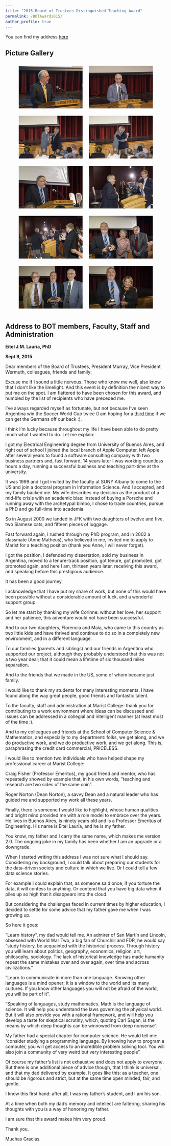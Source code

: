 ```yaml
---
title: "2015 Board of Trustees Distinguished Teaching Award"
permalink: /BOTAward2015/
author_profile: true
---
```

You can find my address <a href="#bottom-text">here</a>
## Picture Gallery

<style>
    .image-grid {
        display: flex;
        flex-wrap: wrap;
        justify-content: center;
    }
    .image-grid img {
        max-width: 200px;
        margin: 10px;
    }
</style>


<div class="image-grid">
    <a href="/images/BOTAward2015/001_010554.jpg"><img src="/images/BOTAward2015/001_010554.jpg" alt=" " /></a>
    <a href="/images/BOTAward2015/003_010554.jpg"><img src="/images/BOTAward2015/003_010554.jpg" alt=" " /></a>
    <a href="/images/BOTAward2015/005_010554.jpg"><img src="/images/BOTAward2015/005_010554.jpg" alt=" " /></a>
    <a href="/images/BOTAward2015/006_010554.jpg"><img src="/images/BOTAward2015/006_010554.jpg" alt=" " /></a>
    <a href="/images/BOTAward2015/008_010554.jpg"><img src="/images/BOTAward2015/008_010554.jpg" alt=" " /></a>
    <a href="/images/BOTAward2015/013_010554.jpg"><img src="/images/BOTAward2015/013_010554.jpg" alt=" " /></a>
    <a href="/images/BOTAward2015/014_010554.jpg"><img src="/images/BOTAward2015/014_010554.jpg" alt=" " /></a>
    <a href="/images/BOTAward2015/015_010554.jpg"><img src="/images/BOTAward2015/015_010554.jpg" alt=" " /></a>
    <a href="/images/BOTAward2015/020_010554.jpg"><img src="/images/BOTAward2015/020_010554.jpg" alt=" " /></a>
    <a href="/images/BOTAward2015/021_010554.jpg"><img src="/images/BOTAward2015/021_010554.jpg" alt=" " /></a>
</div>

<!-- Include more content here as needed -->

<a id="bottom-text"></a>
## Address to BOT members, Faculty, Staff and Administration
**Eitel J.M. Lauría, PhD**

**Sept 9, 2015**

Dear members of the Board of Trustees, President Murray, Vice President Wermuth, colleagues, friends and family:

Excuse me if I sound a little nervous.  Those who know me well, also know that I don’t like the limelight.  And this event is by definition the nicest way to put me on the spot. I am flattered to have been chosen for this award, and humbled by the list of recipients who have preceded me.

I’ve always regarded myself as fortunate, but not because I’ve seen Argentina win the Soccer World Cup twice (I am hoping for a <a href="/thirdstar/">third time</a> if we can get the Germans off our back  :).

I think I’m lucky because throughout my life I have been able to do pretty much what I wanted to do.  Let me explain:

I got my Electrical Engineering degree from University of Buenos Aires, and right out of school I joined the local branch of Apple Computer, left Apple after several years to found a software consulting company with two business partners and, fast forward, 14 years later I was working countless hours a day, running a successful business and teaching part-time at the university.

It was 1999 and I got invited by the faculty at SUNY Albany to come to the US and join a doctoral program in Information Science. And I accepted, and my family backed me. My wife describes my decision as the product of a mid-life crisis with an academic bias: instead of buying a Porsche and running away with the archetypal bimbo, I chose to trade countries, pursue a PhD and go full-time into academia.

So in August 2000 we landed in JFK with two daughters of twelve and five, two Siamese cats, and fifteen pieces of luggage.

Fast forward again, I rushed through my PhD program, and in 2002 a classmate (Anne Matheus), who believed in me, invited me to apply to Marist for a teaching position (thank you Anne, I will never forget).

I got the position, I defended my dissertation, sold my business in Argentina, moved to a tenure-track position, got  tenure, got promoted, got promoted again, and here I am, thirteen years later, receiving this award, and speaking before this prestigious audience.

It has been a good journey.

I acknowledge that I have put my share of work, but none of this would have been possible without a considerable amount of luck, and a wonderful support group.

So let me start by thanking my wife Corinne: without her love, her support and her patience, this adventure would not have been successful.

And to our two daughters, Florencia and Maia, who came to this country as two little kids and have thrived and continue to do so in a completely new environment, and in a different language.

To our families (parents and siblings) and our friends in Argentina who supported our project, although they probably understood that this was not a two year deal; that it could mean a lifetime of six thousand miles separation.

And to the friends that we made in the US, some of whom became just family.

I would like to thank my students for many interesting moments. I have found along the way great people, good friends and fantastic talent.

To the faculty, staff and administration at Marist College:  thank you for contributing to a work environment where ideas can be discussed and issues can be addressed in a collegial and intelligent manner (at least most of the time :).

And to my colleagues and friends at the School of Computer Science & Mathematics, and especially to my department: folks, we get along, and we do productive work, and we do productive work, and we get along. This is, paraphrasing the credit card commercial, PRICELESS.

I would like to mention two individuals who have helped shape my professional career at Marist College:

 

Craig Fisher (Professor Emeritus), my good friend and mentor, who has repeatedly showed by example that, in his own words, ”teaching and research are two sides of the same coin”.

 

Roger Norton (Dean Norton), a savvy Dean and a natural leader who has guided me and supported my work all these years.

 

Finally, there is someone I would like to highlight, whose human qualities and bright mind provided me with a role model to embrace over the years. He lives in Buenos Aires, is ninety years old and is a Professor Emeritus of Engineering. His name is Eitel Lauría, and he is my father.

You know, my father and I carry the same name, which makes me version 2.0. The ongoing joke in my family has been whether I am an upgrade or a downgrade.

When I started writing this address I was not sure what I should say. Considering my background, I could talk about preparing our students for the data-driven society and culture in which we live.  Or I could tell a few data science stories.

For example I could explain that, as someone said once, if you torture the data, it will confess to anything. Or contend that you have big data when it piles up so high that it disappears into the cloud.

But considering the challenges faced in current times by higher education, I decided to settle for some advice that my father gave me when I was growing up.

 

So here it goes:

“Learn history”, my dad would tell me. An admirer of San Martín and Lincoln, obsessed with World War Two, a big fan of Churchill and FDR, he would say “study history, be acquainted with the historical process. Through history you will learn about politics, geography, economics, religion, art, philosophy, sociology. The lack of historical knowledge has made humanity repeat the same mistakes over and over again, over time and across civilizations.”

“Learn to communicate in more than one language.  Knowing other languages is a mind opener; it is a window to the world and its many cultures. If you know other languages you will not be afraid of the world, you will be part of it”.

“Speaking of languages, study mathematics. Math is the language of science. It will help you understand the laws governing the physical world. But it will also provide you with a rational framework, and will help you develop a taste for skeptical scrutiny, which, quoting Carl Sagan, is the means by which deep thoughts can be winnowed from deep nonsense”.

My father had a special chapter for computer science. He would tell me: “consider studying a programming language. By knowing how to program a computer, you will get access to an incredible problem solving tool. You will also join a community of very weird but very interesting people”.

Of course my father’s list is not exhaustive and does not apply to everyone. But there is one additional piece of advice though, that I think is universal, and that my dad delivered by example. It goes like this: as a teacher, one should be rigorous and strict, but at the same time open minded, fair, and gentle.

I know this first hand: after all, I was my father’s student, and I am his son.

At a time when both my dad’s memory and intellect are faltering, sharing his thoughts with you is a way of honoring my father.

I am sure that this award makes him very proud.

Thank you.

Muchas Gracias.

 

 
